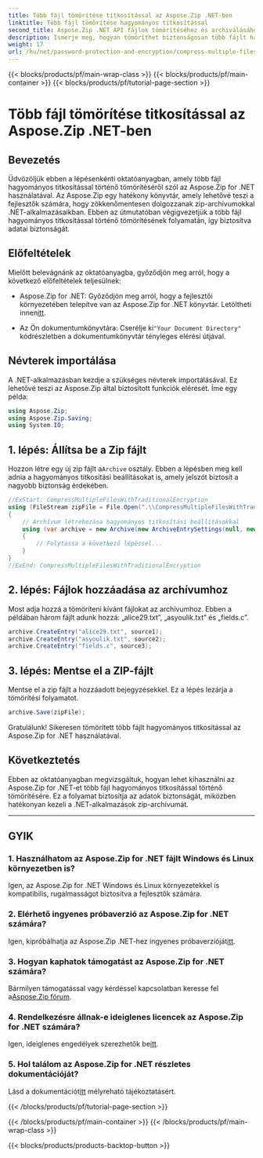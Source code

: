 ```yaml
---
title: Több fájl tömörítése titkosítással az Aspose.Zip .NET-ben
linktitle: Több fájl tömörítése hagyományos titkosítással
second_title: Aspose.Zip .NET API fájlok tömörítéséhez és archiválásához
description: Ismerje meg, hogyan tömöríthet biztonságosan több fájlt hagyományos titkosítással az Aspose.Zip for .NET-ben. Növelje az adatvédelmet .NET-alkalmazásaiban.
weight: 17
url: /hu/net/password-protection-and-encryption/compress-multiple-files-traditional-encryption/
---
```


{{< blocks/products/pf/main-wrap-class >}}
{{< blocks/products/pf/main-container >}}
{{< blocks/products/pf/tutorial-page-section >}}

# Több fájl tömörítése titkosítással az Aspose.Zip .NET-ben


## Bevezetés

Üdvözöljük ebben a lépésenkénti oktatóanyagban, amely több fájl hagyományos titkosítással történő tömörítéséről szól az Aspose.Zip for .NET használatával. Az Aspose.Zip egy hatékony könyvtár, amely lehetővé teszi a fejlesztők számára, hogy zökkenőmentesen dolgozzanak zip-archívumokkal .NET-alkalmazásaikban. Ebben az útmutatóban végigvezetjük a több fájl hagyományos titkosítással történő tömörítésének folyamatán, így biztosítva adatai biztonságát.

## Előfeltételek

Mielőtt belevágnánk az oktatóanyagba, győződjön meg arról, hogy a következő előfeltételek teljesülnek:

-  Aspose.Zip for .NET: Győződjön meg arról, hogy a fejlesztői környezetében telepítve van az Aspose.Zip for .NET könyvtár. Letöltheti innen[itt](https://releases.aspose.com/zip/net/).

-  Az Ön dokumentumkönyvtára: Cserélje ki`"Your Document Directory"` kódrészletben a dokumentumkönyvtár tényleges elérési útjával.

## Névterek importálása

A .NET-alkalmazásban kezdje a szükséges névterek importálásával. Ez lehetővé teszi az Aspose.Zip által biztosított funkciók elérését. Íme egy példa:

```csharp
using Aspose.Zip;
using Aspose.Zip.Saving;
using System.IO;
```

## 1. lépés: Állítsa be a Zip fájlt

 Hozzon létre egy új zip fájlt a`Archive` osztály. Ebben a lépésben meg kell adnia a hagyományos titkosítási beállításokat is, amely jelszót biztosít a nagyobb biztonság érdekében.

```csharp
//ExStart: CompressMultipleFilesWithTraditionalEncryption
using (FileStream zipFile = File.Open(".\\CompressMultipleFilesWithTraditionalEncryption_out.zip", FileMode.Create))
{
    // Archívum létrehozása hagyományos titkosítási beállításokkal
    using (var archive = new Archive(new ArchiveEntrySettings(null, new TraditionalEncryptionSettings("p@s$"))))
    {
        // Folytassa a következő lépéssel...
    }
}
//ExEnd: CompressMultipleFilesWithTraditionalEncryption
```

## 2. lépés: Fájlok hozzáadása az archívumhoz

Most adja hozzá a tömöríteni kívánt fájlokat az archívumhoz. Ebben a példában három fájlt adunk hozzá: „alice29.txt”, „asyoulik.txt” és „fields.c”.

```csharp
archive.CreateEntry("alice29.txt", source1);
archive.CreateEntry("asyoulik.txt", source2);
archive.CreateEntry("fields.c", source3);
```

## 3. lépés: Mentse el a ZIP-fájlt

Mentse el a zip fájlt a hozzáadott bejegyzésekkel. Ez a lépés lezárja a tömörítési folyamatot.

```csharp
archive.Save(zipFile);
```

Gratulálunk! Sikeresen tömörített több fájlt hagyományos titkosítással az Aspose.Zip for .NET használatával.

## Következtetés

Ebben az oktatóanyagban megvizsgáltuk, hogyan lehet kihasználni az Aspose.Zip for .NET-et több fájl hagyományos titkosítással történő tömörítésére. Ez a folyamat biztosítja az adatok biztonságát, miközben hatékonyan kezeli a .NET-alkalmazások zip-archívumát.

---

## GYIK

### 1. Használhatom az Aspose.Zip for .NET fájlt Windows és Linux környezetben is?

Igen, az Aspose.Zip for .NET Windows és Linux környezetekkel is kompatibilis, rugalmasságot biztosítva a fejlesztők számára.

### 2. Elérhető ingyenes próbaverzió az Aspose.Zip for .NET számára?

 Igen, kipróbálhatja az Aspose.Zip .NET-hez ingyenes próbaverzióját[itt](https://releases.aspose.com/).

### 3. Hogyan kaphatok támogatást az Aspose.Zip for .NET számára?

 Bármilyen támogatással vagy kérdéssel kapcsolatban keresse fel a[Aspose.Zip fórum](https://forum.aspose.com/c/zip/37).

### 4. Rendelkezésre állnak-e ideiglenes licencek az Aspose.Zip for .NET számára?

 Igen, ideiglenes engedélyek szerezhetők be[itt](https://purchase.aspose.com/temporary-license/).

### 5. Hol találom az Aspose.Zip for .NET részletes dokumentációját?

Lásd a dokumentációt[itt](https://reference.aspose.com/zip/net/) mélyreható tájékoztatásért.

{{< /blocks/products/pf/tutorial-page-section >}}

{{< /blocks/products/pf/main-container >}}
{{< /blocks/products/pf/main-wrap-class >}}

{{< blocks/products/products-backtop-button >}}
